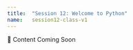 ```yaml
---
title:  "Session 12: Welcome to Python"
name:   session12-class-v1
---
```


:construction:  Content Coming Soon

